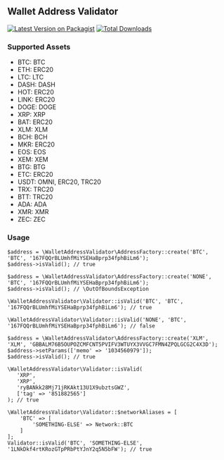 ## Wallet Address Validator

[![Latest Version on Packagist](https://img.shields.io/packagist/v/azizozk/wallet_address_validator.svg?style=flat-square)](https://packagist.org/packagesazizozk/wallet_address_validator)
[![Total Downloads](https://img.shields.io/packagist/dt/azizozk/wallet_address_validator.svg?style=flat-square)](https://packagist.org/packages/azizozk/wallet_address_validator)

### Supported Assets
 * BTC: BTC
 * ETH: ERC20
 * LTC: LTC
 * DASH: DASH
 * HOT: ERC20
 * LINK: ERC20
 * DOGE: DOGE
 * XRP: XRP
 * BAT: ERC20
 * XLM: XLM
 * BCH: BCH
 * MKR: ERC20
 * EOS: EOS
 * XEM: XEM
 * BTG: BTG
 * ETC: ERC20
 * USDT: OMNI, ERC20, TRC20
 * TRX: TRC20
 * BTT: TRC20
 * ADA: ADA
 * XMR: XMR
 * ZEC: ZEC

### Usage
```
$address = \WalletAddressValidator\AddressFactory::create('BTC', 'BTC', '167FQQrBLUmhfMiYSEHaBprp34fphBiLm6');
$address->isValid(); // true
```
```
$address = \WalletAddressValidator\AddressFactory::create('NONE', 'BTC', '167FQQrBLUmhfMiYSEHaBprp34fphBiLm6');
$address->isValid(); // \OutOfBoundsException
```


```
\WalletAddressValidator\Validator::isValid('BTC', 'BTC', '167FQQrBLUmhfMiYSEHaBprp34fphBiLm6'); // true
```

```
\WalletAddressValidator\Validator::isValid('NONE', 'BTC', '167FQQrBLUmhfMiYSEHaBprp34fphBiLm6'); // false
```

```
$address = \WalletAddressValidator\AddressFactory::create('XLM', 'XLM', 'GBBALM76B5OUPOZCMFCNT5PVIFV3WTUYX3VVGC7FMN4ZPQLGCG2C4X3D');
$address->setParams(['memo' => '1034560979']);
$address->isValid(); // true
```

```
\WalletAddressValidator\Validator::isValid(
   'XRP', 
   'XRP', 
   'ryBANkk28Mj71jRKAkt13U1X9ubztsGWZ',
   ['tag' => '851882565']  
); // true
```

```
\WalletAddressValidator\Validator::$networkAliases = [
    'BTC' => [
        'SOMETHING-ELSE' => Network::BTC
    ]
];
Validator::isValid('BTC', 'SOMETHING-ELSE', '1LNkDkf4rtKRozGTpPRbPtYJnY2q5N5bFW'); // true
```